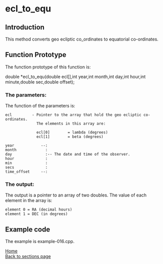 # ecl_to_equ

## Introduction

This method converts geo ecliptic co_ordinates to equatorial co-ordinates.

## Function Prototype

The function prototype of this function is:
  
double *ecl_to_equ(double ecl[],int year,int month,int day,int hour,int minute,double sec,double offset); 
 
### The parameters:
The function of the parameters is:

	ecl			- Pointer to the array that hold the geo ecliptic co-ordinates.
				  The elements in this array are:

				  ecl[0] 		= lambda (degrees)
				  ecl[1] 		= beta (degrees)				 

	year			--: 
	month			  : 
	day			      :-- The date and time of the observer.
	hour			  :
	min			      :
	secs			  :
	time_offset		--:

### The output: 
The output is a pointer to an array of two doubles. The value of each element in the array is:

	element 0 = RA (decimal hours)
	element 1 = DEC (in degrees)

## Example code

The example is example-016.cpp.

[Home](readme.md)  
[Back to sections page](Sections.md)